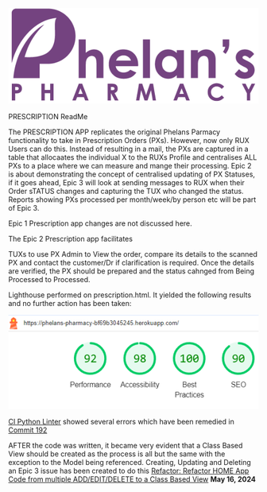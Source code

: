 ![Phelans Pharmacy](/media/phelans-logo-high-cropped.png)

PRESCRIPTION ReadMe

The PRESCRIPTION APP replicates the original Phelans Parmacy functionality to take in Prescription Orders (PXs).  However, now only RUX Users can do this.  Instead of resulting in a mail, the PXs are captured in a table that allocaates the individual X to the RUXs Profile and centralises ALL PXs to a place where we can measure and mange their processing.  Epic 2 is about demonstrating the concept of centralised updating of PX Statuses, if it goes ahead, Epic 3 will look at sending messages to RUX when their Order sTATUS changes and capturing the TUX who changed the status.  Reports showing PXs processed per month/week/by person etc will be part of Epic 3.

Epic 1 Prescription app changes are not discussed here.

The Epic 2 Prescription app facilitates

TUXs to use PX Admin to View the order, compare its details to the scanned PX and contact the customer/Dr if clarification is required.
Once the details are verified, the PX should be prepared and the status cahnged from Being Processed to Processed.


Lighthouse performed on prescription.html. It yielded the following results and no further action has been taken:

![Lighthouse Results](/home/_docs/lighthouse-home.png)

[CI Python Linter](https://pep8ci.herokuapp.com/) showed several errors which have been remedied in [Commit 192](https://github.com/DMASCoreDeclan/PP5-Pharmacy/commit/1e14b7d6f93c62d667c7e2123326ddbf542c598e)

AFTER the code was written, it became very evident that a Class Based View should be created as the process is all but the same with the exception to the Model being referenced.  Creating, Updating and Deleting an Epic 3 issue has been created to do this
[Refactor: Refactor HOME App Code from multiple ADD/EDIT/DELETE to a Class Based View](https://github.com/DMASCoreDeclan/PP5-Pharmacy/issues/37)
**May 16, 2024**